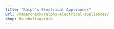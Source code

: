 ```yaml
---
title: "Ralph's Electrical Appliances"
url: /mamaroneck/ralphs-electrical-appliances/
shop: Haushaltsgeräte
---
```

